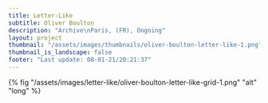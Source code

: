 ```yaml
---
title: Letter-Like
subtitle: Oliver Boulton
description: "Archive\nParis, (FR), Ongoing"
layout: project
thumbnail: "/assets/images/thumbnails/oliver-boulton-letter-like-1.png"
thumbnail_is_landscape: false
footer: "Last update: 08-01-21/20:21:37"
---
```



{% fig "/assets/images/letter-like/oliver-boulton-letter-like-grid-1.png" "alt" "long" %}